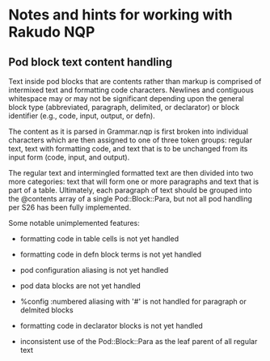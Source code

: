 # Notes and hints for working with Rakudo NQP

## Pod block text content handling

Text inside pod blocks that are contents rather than markup is comprised of
intermixed text and formatting code characters. Newlines and contiguous
whitespace may or may not be significant depending upon the general block type
(abbreviated, paragraph, delimited, or declarator) or block identifier (e.g.,
code, input, output, or defn).

The content as it is parsed in Grammar.nqp is first broken into individual
characters which are then assigned to one of three token groups: regular text, text with
formatting code, and text that is to be unchanged from its input form
(code, input, and output).

The regular text and intermingled formatted text are then divided into two more
categories: text that will form one or more paragraphs and text that is part
of a table.  Ultimately, each paragraph of text should be grouped into the
@contents array of a single Pod::Block::Para, but not all pod handling per S26
has been fully implemented.

Some notable unimplemented features:

+ formatting code in table cells is not yet handled

+ formatting code in defn block terms is not yet handled

+ pod configuration aliasing is not yet handled

+ pod data blocks are not yet handled

+ %config :numbered aliasing with '#' is not handled for paragraph or delmited blocks

+ formatting code in declarator blocks is not yet handled

+ inconsistent use of the Pod::Block::Para as the leaf parent of all regular text

